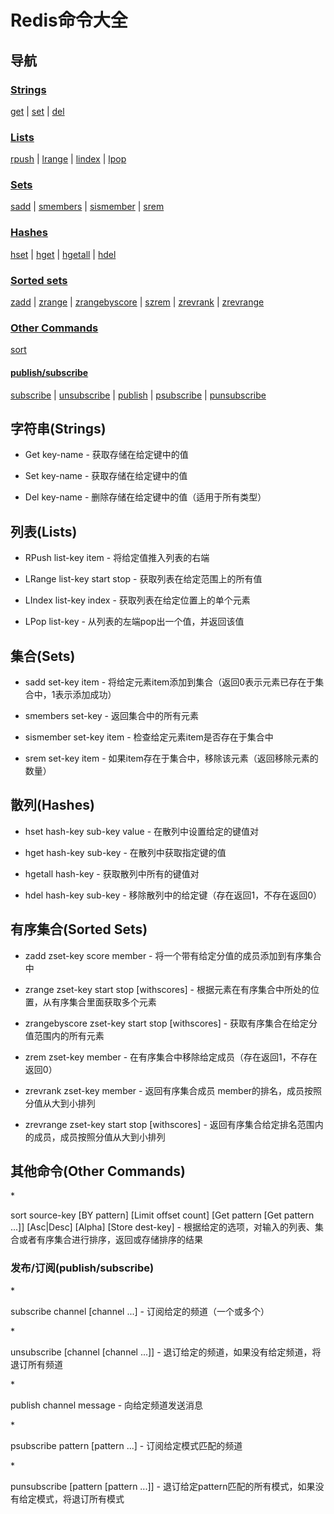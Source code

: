 # Redis命令大全

## 导航

### [Strings](#Strings)
   [get](#StringsGet) |
   [set](#StringsSet) |
   [del](#StringsDel) 
### [Lists](#Lists)
   [rpush](#ListsRPush) |
   [lrange](#ListsLRange) |
   [lindex](#ListsLIndex) |
   [lpop](#ListsLPop)
### [Sets](#Sets)
   [sadd](#Setssadd) |
   [smembers](#Setssmembers) |
   [sismember](#Setssismember) |
   [srem ](#Setssrem) 
### [Hashes](#Hashes)
   [hset](#Hasheshset) |
   [hget](#Hasheshget) |
   [hgetall](#Hasheshgetall) |
   [hdel](#Hasheshdel)
### [Sorted sets](#SortedSets)
   [zadd](#SortedSetszadd) |
   [zrange](#SortedSetszrange) |
   [zrangebyscore](#SortedSetszrangebyscore) |
   [szrem](#SortedSetszrem) |
   [zrevrank](#SortedSetszrevrank) |
   [zrevrange](#SortedSetszrevrange) 
### [Other Commands](#OtherCommands)
[sort](#sort)
#### [publish/subscribe](#pubsub)
[subscribe](#subscribe) | 
[unsubscribe](#unsubscribe) |
[publish](#publish) |
[psubscribe](#psubscribesort) |
[punsubscribe](#punsubscribe) 

<h2 id="Strings">字符串(Strings)</h2>

* <p id="StringsGet">Get key-name - 获取存储在给定键中的值</p>
* <p id="StringsSet">Set key-name - 获取存储在给定键中的值</p>
* <p id="StringsDel">Del key-name - 删除存储在给定键中的值（适用于所有类型）</p>

<h2 id="Lists">列表(Lists)</h2>

* <p id="ListsRPush">RPush list-key item - 将给定值推入列表的右端</p>
* <p id="ListsLRange">LRange list-key start stop - 获取列表在给定范围上的所有值</p>
* <p id="ListsLIndex">LIndex list-key index - 获取列表在给定位置上的单个元素</p>
* <p id="ListsLPop">LPop list-key - 从列表的左端pop出一个值，并返回该值</p>

<h2 id="Sets">集合(Sets)</h2>

* <p id="Setssadd">sadd set-key item - 将给定元素item添加到集合（返回0表示元素已存在于集合中，1表示添加成功）</p>
* <p id="Setssmembers">smembers set-key - 返回集合中的所有元素</p>
* <p id="Setssismember">sismember set-key item - 检查给定元素item是否存在于集合中</p>
* <p id="Setssrem">srem set-key item - 如果item存在于集合中，移除该元素（返回移除元素的数量）</p>

<h2 id="Hashes">散列(Hashes)</h2>

* <p id="Hasheshset">hset hash-key sub-key value - 在散列中设置给定的键值对</p>
* <p id="Hasheshget">hget hash-key sub-key - 在散列中获取指定键的值</p>
* <p id="Hasheshgetall">hgetall hash-key - 获取散列中所有的键值对</p>
* <p id="Hasheshdel">hdel hash-key sub-key - 移除散列中的给定键（存在返回1，不存在返回0）</p>

<h2 id="SortedSets">有序集合(Sorted Sets)</h2>

* <p id="SortedSetszadd">zadd zset-key score member - 将一个带有给定分值的成员添加到有序集合中</p>
* <p id="SortedSetszrange">zrange zset-key start stop [withscores] - 根据元素在有序集合中所处的位置，从有序集合里面获取多个元素</p>
* <p id="SortedSetszrangebyscore">zrangebyscore zset-key start stop [withscores] - 获取有序集合在给定分值范围内的所有元素</p>
* <p id="SortedSetszrem">zrem zset-key member - 在有序集合中移除给定成员（存在返回1，不存在返回0）</p>
* <p id="SortedSetszrevrank">zrevrank zset-key member - 返回有序集合成员 member的排名，成员按照分值从大到小排列</p>
* <p id="SortedSetszrevrange">zrevrange zset-key start stop [withscores] - 返回有序集合给定排名范围内的成员，成员按照分值从大到小排列</p>

<h2 id="OtherCommands">其他命令(Other Commands)</h2>
* <p id="sort">sort source-key [BY pattern] [Limit offset count] [Get pattern [Get pattern ...]] [Asc|Desc] [Alpha] [Store dest-key] - 根据给定的选项，对输入的列表、集合或者有序集合进行排序，返回或存储排序的结果</p>
<h3 id="pubsub">发布/订阅(publish/subscribe)</h3>
* <p id="subscribe">subscribe channel [channel ...] - 订阅给定的频道（一个或多个）</p>
* <p id="unsubscribe">unsubscribe [channel [channel ...]] - 退订给定的频道，如果没有给定频道，将退订所有频道</p>
* <p id="publish">publish channel message - 向给定频道发送消息</p>
* <p id="psubscribe">psubscribe pattern [pattern ...] - 订阅给定模式匹配的频道</p>
* <p id="punsubscribe">punsubscribe [pattern [pattern ...]] - 退订给定pattern匹配的所有模式，如果没有给定模式，将退订所有模式</p>